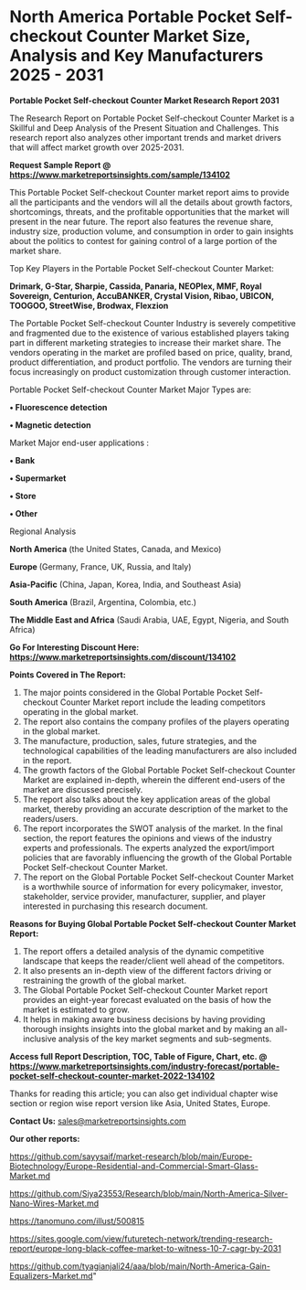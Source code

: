 # North America Portable Pocket Self-checkout Counter Market Size, Analysis and Key Manufacturers 2025 - 2031

<strong>Portable Pocket Self-checkout Counter Market Research Report 2031</strong>

The Research Report on Portable Pocket Self-checkout Counter Market is a Skillful and Deep Analysis of the Present Situation and Challenges. This research report also analyzes other important trends and market drivers that will affect market growth over 2025-2031.

<strong>Request Sample Report @ <a href=https://www.marketreportsinsights.com/sample/134102>https://www.marketreportsinsights.com/sample/134102</a></strong>

This Portable Pocket Self-checkout Counter market report aims to provide all the participants and the vendors will all the details about growth factors, shortcomings, threats, and the profitable opportunities that the market will present in the near future. The report also features the revenue share, industry size, production volume, and consumption in order to gain insights about the politics to contest for gaining control of a large portion of the market share.

Top Key Players in the Portable Pocket Self-checkout Counter Market:

<strong>Drimark, G-Star, Sharpie, Cassida, Panaria, NEOPlex, MMF, Royal Sovereign, Centurion, AccuBANKER, Crystal Vision, Ribao, UBICON, TOOGOO, StreetWise, Brodwax, Flexzion</strong>

The Portable Pocket Self-checkout Counter Industry is severely competitive and fragmented due to the existence of various established players taking part in different marketing strategies to increase their market share. The vendors operating in the market are profiled based on price, quality, brand, product differentiation, and product portfolio. The vendors are turning their focus increasingly on product customization through customer interaction.

Portable Pocket Self-checkout Counter Market Major Types are:

<strong>• Fluorescence detection

• Magnetic detection</strong>

Market Major end-user applications :

<strong>• Bank

• Supermarket

• Store

• Other</strong>

Regional Analysis

</u><strong><b>North America</b></strong> (the United States, Canada, and Mexico)

<strong><b>Europe </b></strong>(Germany, France, UK, Russia, and Italy)

<strong><b>Asia-Pacific</b></strong> (China, Japan, Korea, India, and Southeast Asia)

<strong><b>South America</b></strong> (Brazil, Argentina, Colombia, etc.)

<strong><b>The Middle East and Africa</b></strong> (Saudi Arabia, UAE, Egypt, Nigeria, and South Africa)

<strong>Go For Interesting Discount Here: <a href=https://www.marketreportsinsights.com/discount/134102>https://www.marketreportsinsights.com/discount/134102</a></strong>

<strong>Points Covered in The Report:</strong>
<ol>
  <li>The major points considered in the Global Portable Pocket Self-checkout Counter Market report include the leading competitors operating in the global market.</li>
  <li>The report also contains the company profiles of the players operating in the global market.</li>
  <li>The manufacture, production, sales, future strategies, and the technological capabilities of the leading manufacturers are also included in the report.</li>
  <li>The growth factors of the Global Portable Pocket Self-checkout Counter Market are explained in-depth, wherein the different end-users of the market are discussed precisely.</li>
  <li>The report also talks about the key application areas of the global market, thereby providing an accurate description of the market to the readers/users.</li>
  <li>The report incorporates the SWOT analysis of the market. In the final section, the report features the opinions and views of the industry experts and professionals. The experts analyzed the export/import policies that are favorably influencing the growth of the Global Portable Pocket Self-checkout Counter Market.</li>
  <li>The report on the Global Portable Pocket Self-checkout Counter Market is a worthwhile source of information for every policymaker, investor, stakeholder, service provider, manufacturer, supplier, and player interested in purchasing this research document.</li>
</ol>
<strong>Reasons for Buying Global Portable Pocket Self-checkout Counter Market Report:</strong>

<ol>
  <li>The report offers a detailed analysis of the dynamic competitive landscape that keeps the reader/client well ahead of the competitors.</li>
  <li>It also presents an in-depth view of the different factors driving or restraining the growth of the global market.</li>
  <li>The Global Portable Pocket Self-checkout Counter Market report provides an eight-year forecast evaluated on the basis of how the market is estimated to grow.</li>
  <li>It helps in making aware business decisions by having providing thorough insights insights into the global market and by making an all-inclusive analysis of the key market segments and sub-segments.</li>
</ol>
<strong>Access full Report Description, TOC, Table of Figure, Chart, etc. @ <a href=https://www.marketreportsinsights.com/industry-forecast/portable-pocket-self-checkout-counter-market-2022-134102>https://www.marketreportsinsights.com/industry-forecast/portable-pocket-self-checkout-counter-market-2022-134102</a></strong>


Thanks for reading this article; you can also get individual chapter wise section or region wise report version like Asia, United States, Europe.

<strong>Contact Us:</strong>
sales@marketreportsinsights.com

<strong>Our other reports:</strong>

<a href=https://github.com/sayysaif/market-research/blob/main/Europe-Biotechnology/Europe-Residential-and-Commercial-Smart-Glass-Market.md>https://github.com/sayysaif/market-research/blob/main/Europe-Biotechnology/Europe-Residential-and-Commercial-Smart-Glass-Market.md</a>

<a href=https://github.com/Siya23553/Research/blob/main/North-America-Silver-Nano-Wires-Market.md>https://github.com/Siya23553/Research/blob/main/North-America-Silver-Nano-Wires-Market.md</a>

<a href=https://tanomuno.com/illust/500815>https://tanomuno.com/illust/500815</a>

<a href=https://sites.google.com/view/futuretech-network/trending-research-report/europe-long-black-coffee-market-to-witness-10-7-cagr-by-2031>https://sites.google.com/view/futuretech-network/trending-research-report/europe-long-black-coffee-market-to-witness-10-7-cagr-by-2031</a>

<a href=https://github.com/tyagianjali24/aaa/blob/main/North-America-Gain-Equalizers-Market.md>https://github.com/tyagianjali24/aaa/blob/main/North-America-Gain-Equalizers-Market.md</a>"
